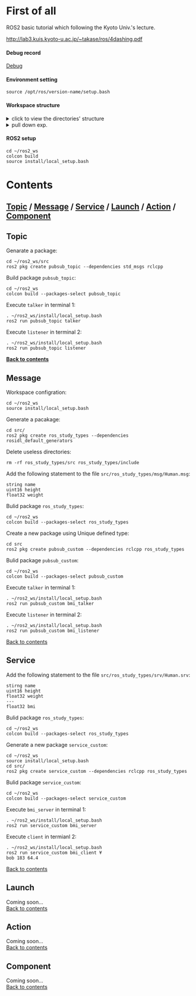 # First of all

ROS2 basic tutorial which following the Kyoto Univ.'s lecture.

http://lab3.kuis.kyoto-u.ac.jp/~takase/ros/4dashing.pdf

#### Debug record
[Debug](debug.md)

#### Environment setting

```
source /opt/ros/version-name/setup.bash
```
#### Workspace structure

<details>
<summary>click to view the directories' structure</summary>

````
ros2_ws/
    build/
       ...
    log/
       ...
    install/
       ...
    src/
        README.md
        build/
        install/
        log/
        package_1/
        package_2/
           ...
````
</details>

<details>
<summary>pull down exp.</summary>
<pre><code>System.out.println("Hello to see U!");
</code></pre>
</details>

#### ROS2 setup
```
cd ~/ros2_ws
colcon build
source install/local_setup.bash
```

# Contents
[Topic](#topic)  / [Message](#message) / [Service](#service) / [Launch](#launch) / [Action](#action) / [Component](#component)
---

<span id='topic'/>  

## Topic  
Genarate a package:
```
cd ~/ros2_ws/src
ros2 pkg create pubsub_topic --dependencies std_msgs rclcpp
```
Build package `pubsub_topic`:
```
cd ~/ros2_ws
colcon build --packages-select pubsub_topic
```
Execute `talker` in terminal 1:
```
. ~/ros2_ws/install/local_setup.bash
ros2 run pubsub_topic talker
```
Execute `listener` in terminal 2:
```
. ~/ros2_ws/install/local_setup.bash
ros2 run pubsub_topic listener
```
**[Back to contents](#contents)**

## Message
Workspace configration:
```
cd ~/ros2_ws
source install/local_setup.bash
```
Generate a pacakage:
```
cd src/
ros2 pkg create ros_study_types --dependencies rosidl_default_generators
```
Delete useless directories:
```
rm -rf ros_study_types/src ros_study_types/include
```
Add the following statement to the file `src/ros_study_types/msg/Human.msg`:
```
string name
uint16 height
float32 weight
```
Bulid package `ros_study_types`:
```
cd ~/ros2_ws
colcon build --packages-select ros_study_types
```
Create a new package using Unique defined type:
```
cd src
ros2 pkg create pubsub_custom --dependencies rclcpp ros_study_types
```
Bulid package `pubsub_custom`:
```
cd ~/ros2_ws
colcon build --packages-select pubsub_custom
```
Execute `talker` in terminal 1:
```
. ~/ros2_ws/install/local_setup.bash
ros2 run pubsub_custom bmi_talker
```
Execute `listener` in terminal 2:
```
. ~/ros2_ws/install/local_setup.bash
ros2 run pubsub_custom bmi_listener
```
[Back to contents](#contents)

## Service
Add the following statement to the file `src/ros_study_types/srv/Human.srv`:
```
stirng name
uint16 height
float32 weight
---
float32 bmi
```
Bulid package `ros_study_types`:
```
cd ~/ros2_ws
colcon build --packages-select ros_study_types
```
Generate a new package `service_custom`:
```
cd ~/ros2_ws
source install/local_setup.bash
cd src/
ros2 pkg create service_custom --dependencies rclcpp ros_study_types
```
Bulid package `service_custom`:
```
cd ~/ros2_ws
colcon build --packages-select service_custom
```
Execute `bmi_server` in terminal 1:
```
. ~/ros2_ws/install/local_setup.bash
ros2 run service_custom bmi_server
```
Execute `client` in termianl 2:
```
. ~/ros2_ws/install/local_setup.bash
ros2 run service_custom bmi_client ¥
bob 183 64.4
```

[Back to contents](#contents)

## Launch
Coming soon...  
[Back to contents](#contents)

## Action
Coming soon...  
[Back to contents](#contents)

## Component
Coming soon...  
[Back to contents](#contents)
